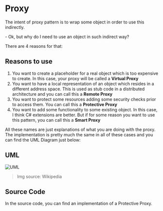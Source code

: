 # Proxy
The intent of proxy pattern is to wrap some object in order to use this indirectly.

\- Ok, but why do I need to use an object in such indirect way?

There are 4 reasons for that:

## Reasons to use

1. You want to create a placeholder for a real object which is too expensive to create. In this case, your proxy will be called a **Virtual Proxy**
2. You want to have a local representation of an object which resides in a different address space. This is used as stub code in a distributed architecture and you can call this a **Remote Proxy**
3. You want to protect some resources adding some security checks prior to access them. You can call this a **Protective Proxy**
4. You want to add some functionality to some existing object. In this case, I think C# extensions are better. But if for some reason you want to use this pattern, you can call this a **Smart Proxy**

All these names are just explanations of what you are doing with the proxy. The implementation is pretty much the same in all of these cases and you can find the UML Diagram just below:

## UML
![UML](https://upload.wikimedia.org/wikipedia/commons/6/6e/W3sDesign_Proxy_Design_Pattern_UML.jpg)

> Img source: Wikipedia

## Source Code
In the source code, you can find an implementation of a Protective Proxy.